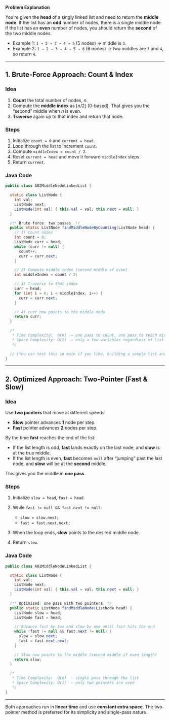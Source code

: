 **Problem Explanation**

You’re given the **head** of a singly linked list and need to return the **middle node**. If the list has an **odd** number of nodes, there is a single middle node. If the list has an **even** number of nodes, you should return the **second** of the two middle nodes.

* Example 1: `1 → 2 → 3 → 4 → 5` (5 nodes) → middle is `3`.
* Example 2: `1 → 2 → 3 → 4 → 5 → 6` (6 nodes) → two middles are `3` and `4`, so return `4`.

---

## 1. Brute-Force Approach: Count & Index

### Idea

1. **Count** the total number of nodes, $n$.
2. Compute the **middle index** as $\lfloor n/2\rfloor$ (0-based). That gives you the “second” middle when $n$ is even.
3. **Traverse** again up to that index and return that node.

### Steps

1. Initialize `count = 0` and `current = head`.
2. Loop through the list to increment `count`.
3. Compute `middleIndex = count / 2`.
4. Reset `current = head` and move it forward `middleIndex` steps.
5. Return `current`.

### Java Code

```java
public class A02MiddleNodeLinkedList {

  static class ListNode {
    int val;
    ListNode next;
    ListNode(int val) { this.val = val; this.next = null; }
  }

  /** Brute-force: two passes. */
  public static ListNode findMiddleNodeByCounting(ListNode head) {
    // 1) Count nodes
    int count = 0;
    ListNode curr = head;
    while (curr != null) {
      count++;
      curr = curr.next;
    }

    // 2) Compute middle index (second middle if even)
    int middleIndex = count / 2;

    // 3) Traverse to that index
    curr = head;
    for (int i = 0; i < middleIndex; i++) {
      curr = curr.next;
    }

    // 4) curr now points to the middle node
    return curr;
  }

  /*
   * Time Complexity:  O(n)  — one pass to count, one pass to reach middle
   * Space Complexity: O(1)  — only a few variables regardless of list size
   */

  // (You can test this in main if you like, building a sample list and calling this method.)
}
```

---

## 2. Optimized Approach: Two-Pointer (Fast & Slow)

### Idea

Use **two pointers** that move at different speeds:

* **Slow** pointer advances **1** node per step.
* **Fast** pointer advances **2** nodes per step.

By the time **fast** reaches the end of the list:

* If the list length is odd, **fast** lands exactly on the last node, and **slow** is at the true middle.
* If the list length is even, **fast** becomes `null` after “jumping” past the last node, and **slow** will be at the **second** middle.

This gives you the middle in **one pass**.

### Steps

1. Initialize `slow = head`, `fast = head`.
2. While `fast != null && fast.next != null`:

   * `slow = slow.next;`
   * `fast = fast.next.next;`
3. When the loop ends, **slow** points to the desired middle node.
4. Return `slow`.

### Java Code

```java
public class A02MiddleNodeLinkedList {

  static class ListNode {
    int val;
    ListNode next;
    ListNode(int val) { this.val = val; this.next = null; }
  }

  /** Optimized: one pass with two pointers. */
  public static ListNode findMiddleNode(ListNode head) {
    ListNode slow = head;
    ListNode fast = head;

    // Advance fast by two and slow by one until fast hits the end
    while (fast != null && fast.next != null) {
      slow = slow.next;
      fast = fast.next.next;
    }

    // Slow now points to the middle (second middle if even length)
    return slow;
  }

  /*
   * Time Complexity:  O(n)  — single pass through the list
   * Space Complexity: O(1)  — only two pointers are used
   */
}
```

---

Both approaches run in **linear time** and use **constant extra space**. The two-pointer method is preferred for its simplicity and single-pass nature.
